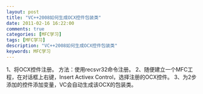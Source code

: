 ```yaml
---
layout: post
title: "VC++2008如何生成OCX控件包装类"
date: 2011-02-16 16:22:00 
comments: true
categories: [MFC学习]
tags: [MFC学习]
description: "VC++2008如何生成OCX控件包装类"
keywords: MFC学习
---
```


  1、将OCX控件注册。
  方法：使用recsvr32命令注册。
  2、随便建立一个MFC工程，在对话框上右键，Insert Activex Control，选择注册的OCX控件。
  3、为2步添加的控件添加变量，VC会自动生成该OCX的包装类。
